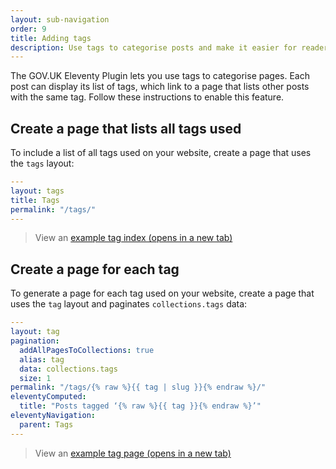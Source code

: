 ```yaml
---
layout: sub-navigation
order: 9
title: Adding tags
description: Use tags to categorise posts and make it easier for readers to browse content on your site.
---
```


The GOV.UK Eleventy Plugin lets you use tags to categorise pages. Each post can display its list of tags, which link to a page that lists other posts with the same tag. Follow these instructions to enable this feature.

## Create a page that lists all tags used

To include a list of all tags used on your website, create a page that uses the `tags` layout:

```yaml
---
layout: tags
title: Tags
permalink: "/tags/"
---
```

> View an <a href="/example/tags" target="_blank">example tag index (opens in a new tab)</a>

## Create a page for each tag

To generate a page for each tag used on your website, create a page that uses the `tag` layout and paginates `collections.tags` data:

```yaml
---
layout: tag
pagination:
  addAllPagesToCollections: true
  alias: tag
  data: collections.tags
  size: 1
permalink: "/tags/{% raw %}{{ tag | slug }}{% endraw %}/"
eleventyComputed:
  title: "Posts tagged ‘{% raw %}{{ tag }}{% endraw %}’"
eleventyNavigation:
  parent: Tags
---
```

> View an <a href="/example/tags/design" target="_blank">example tag page (opens in a new tab)</a>
